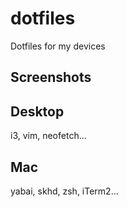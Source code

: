 # dotfiles

Dotfiles for my devices

## Screenshots

## Desktop

i3, vim, neofetch...

## Mac

yabai, skhd, zsh, iTerm2...
